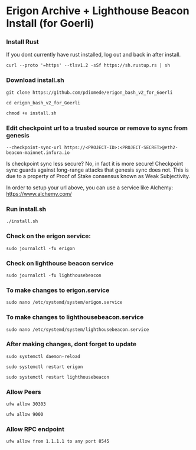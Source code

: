 Erigon Archive + Lighthouse Beacon Install (for Goerli)
========================================================
### **Install Rust** ###

If you dont currently have rust installed, log out and back in after install.

`curl --proto '=https' --tlsv1.2 -sSf https://sh.rustup.rs | sh`



### **Download install.sh** ###
`git clone https://github.com/pdiomede/erigon_bash_v2_for_Goerli`

`cd erigon_bash_v2_for_Goerli`

`chmod +x install.sh`

### **Edit checkpoint url to a trusted source or remove to sync from genesis** ###

`--checkpoint-sync-url https://<PROJECT-ID>:<PROJECT-SECRET>@eth2-beacon-mainnet.infura.io`

Is checkpoint sync less secure? No, in fact it is more secure! Checkpoint sync guards against long-range attacks that genesis sync does not. This is due to a property of Proof of Stake consensus known as Weak Subjectivity.

In order to setup your url above, you can use a service like Alchemy:
https://www.alchemy.com/


### **Run install.sh** ###
`./install.sh`

### **Check on the erigon service:** ###

`sudo journalctl -fu erigon`

### **Check on lighthouse beacon service** ###

`sudo journalctl -fu lighthousebeacon`

### **To make changes to erigon.service** ###

`sudo nano /etc/systemd/system/erigon.service`

### **To make changes to lighthousebeacon.service** ###

`sudo nano /etc/systemd/system/lighthousebeacon.service`

### **After making changes, dont forget to update** ###

`sudo systemctl daemon-reload`

`sudo systemctl restart erigon`

`sudo systemctl restart lighthousebeacon`


### **Allow Peers** ###

```ufw allow 30303```

```ufw allow 9000```

### **Allow RPC endpoint** ###
```ufw allow from 1.1.1.1 to any port 8545```








